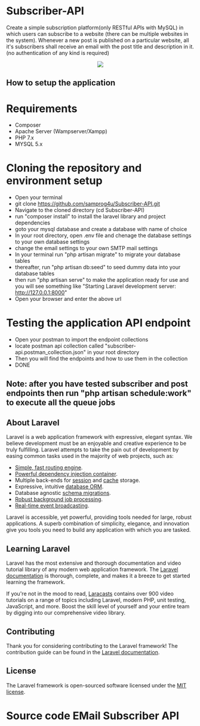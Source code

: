 # Subscriber-API
Create a simple subscription platform(only RESTful APIs with MySQL) in which users can subscribe to a website (there can be multiple websites in the system). Whenever a new post is published on a particular website, all it's subscribers shall receive an email with the post title and description in it. (no authentication of any kind is required)


<p align="center"><img src="https://laravel.com/assets/img/components/logo-laravel.svg"></p>

## How to setup the application

# Requirements

- Composer
- Apache Server (Wampserver/Xampp)
- PHP 7.x
- MYSQL 5.x

# Cloning the repository and environment setup

- Open your terminal
- git clone https://github.com/samprog4u/Subscriber-API.git
- Navigate to the cloned directory (cd Subscriber-API)
- run "composer install" to install the laravel library and project dependencies
- goto your mysql database and create a database with name of choice
- In your root directory, open .env file and chenage the database settings to your own database settings
- change the email settings to your own SMTP mail settings
- In your terminal run "php artisan migrate" to migrate your database tables
- thereafter, run "php artisan db:seed" to seed dummy data into your database tables
- then run "php artisan serve" to make the application ready for use and you will see something like "Starting Laravel development server: http://127.0.0.1:8000"
- Open your browser and enter the above url

# Testing the application API endpoint

- Open your postman to import the endpoint collections
- locate postman api collection called "subscriber-api.postman_collection.json" in your root directory
- Then you will find the endpoints and how to use them in the collection
- DONE

## Note: after you have tested subscriber and post endpoints then run "php artisan schedule:work" to execute all the queue jobs

## About Laravel

Laravel is a web application framework with expressive, elegant syntax. We believe development must be an enjoyable and creative experience to be truly fulfilling. Laravel attempts to take the pain out of development by easing common tasks used in the majority of web projects, such as:

- [Simple, fast routing engine](https://laravel.com/docs/routing).
- [Powerful dependency injection container](https://laravel.com/docs/container).
- Multiple back-ends for [session](https://laravel.com/docs/session) and [cache](https://laravel.com/docs/cache) storage.
- Expressive, intuitive [database ORM](https://laravel.com/docs/eloquent).
- Database agnostic [schema migrations](https://laravel.com/docs/migrations).
- [Robust background job processing](https://laravel.com/docs/queues).
- [Real-time event broadcasting](https://laravel.com/docs/broadcasting).

Laravel is accessible, yet powerful, providing tools needed for large, robust applications. A superb combination of simplicity, elegance, and innovation give you tools you need to build any application with which you are tasked.

## Learning Laravel

Laravel has the most extensive and thorough documentation and video tutorial library of any modern web application framework. The [Laravel documentation](https://laravel.com/docs) is thorough, complete, and makes it a breeze to get started learning the framework.

If you're not in the mood to read, [Laracasts](https://laracasts.com) contains over 900 video tutorials on a range of topics including Laravel, modern PHP, unit testing, JavaScript, and more. Boost the skill level of yourself and your entire team by digging into our comprehensive video library.

## Contributing

Thank you for considering contributing to the Laravel framework! The contribution guide can be found in the [Laravel documentation](http://laravel.com/docs/contributions).

## License

The Laravel framework is open-sourced software licensed under the [MIT license](http://opensource.org/licenses/MIT).
# Source code EMail Subscriber API
